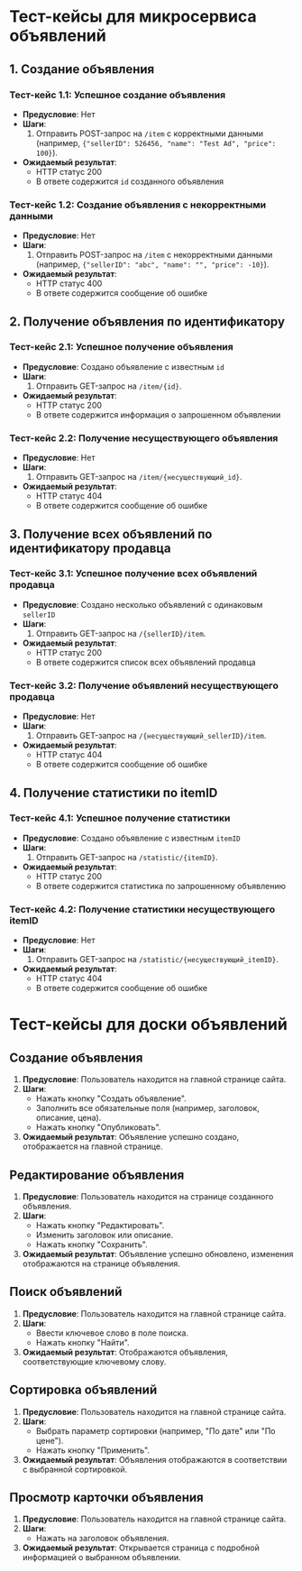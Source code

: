 # Тест-кейсы для микросервиса объявлений

## 1. Создание объявления

### Тест-кейс 1.1: Успешное создание объявления
- **Предусловие**: Нет
- **Шаги**:
  1. Отправить POST-запрос на `/item` с корректными данными (например, `{"sellerID": 526456, "name": "Test Ad", "price": 100}`).
- **Ожидаемый результат**: 
  - HTTP статус 200
  - В ответе содержится `id` созданного объявления

### Тест-кейс 1.2: Создание объявления с некорректными данными
- **Предусловие**: Нет
- **Шаги**:
  1. Отправить POST-запрос на `/item` с некорректными данными (например, `{"sellerID": "abc", "name": "", "price": -10}`).
- **Ожидаемый результат**: 
  - HTTP статус 400
  - В ответе содержится сообщение об ошибке

## 2. Получение объявления по идентификатору

### Тест-кейс 2.1: Успешное получение объявления
- **Предусловие**: Создано объявление с известным `id`
- **Шаги**:
  1. Отправить GET-запрос на `/item/{id}`.
- **Ожидаемый результат**: 
  - HTTP статус 200
  - В ответе содержится информация о запрошенном объявлении

### Тест-кейс 2.2: Получение несуществующего объявления
- **Предусловие**: Нет
- **Шаги**:
  1. Отправить GET-запрос на `/item/{несуществующий_id}`.
- **Ожидаемый результат**: 
  - HTTP статус 404
  - В ответе содержится сообщение об ошибке

## 3. Получение всех объявлений по идентификатору продавца

### Тест-кейс 3.1: Успешное получение всех объявлений продавца
- **Предусловие**: Создано несколько объявлений с одинаковым `sellerID`
- **Шаги**:
  1. Отправить GET-запрос на `/{sellerID}/item`.
- **Ожидаемый результат**: 
  - HTTP статус 200
  - В ответе содержится список всех объявлений продавца

### Тест-кейс 3.2: Получение объявлений несуществующего продавца
- **Предусловие**: Нет
- **Шаги**:
  1. Отправить GET-запрос на `/{несуществующий_sellerID}/item`.
- **Ожидаемый результат**: 
  - HTTP статус 404
  - В ответе содержится сообщение об ошибке

## 4. Получение статистики по itemID

### Тест-кейс 4.1: Успешное получение статистики
- **Предусловие**: Создано объявление с известным `itemID`
- **Шаги**:
  1. Отправить GET-запрос на `/statistic/{itemID}`.
- **Ожидаемый результат**: 
  - HTTP статус 200
  - В ответе содержится статистика по запрошенному объявлению

### Тест-кейс 4.2: Получение статистики несуществующего itemID
- **Предусловие**: Нет
- **Шаги**:
  1. Отправить GET-запрос на `/statistic/{несуществующий_itemID}`.
- **Ожидаемый результат**: 
  - HTTP статус 404
  - В ответе содержится сообщение об ошибке



# Тест-кейсы для доски объявлений

## Создание объявления
1. **Предусловие**: Пользователь находится на главной странице сайта.
2. **Шаги**:
   - Нажать кнопку "Создать объявление".
   - Заполнить все обязательные поля (например, заголовок, описание, цена).
   - Нажать кнопку "Опубликовать".
3. **Ожидаемый результат**: Объявление успешно создано, отображается на главной странице.

## Редактирование объявления
1. **Предусловие**: Пользователь находится на странице созданного объявления.
2. **Шаги**:
   - Нажать кнопку "Редактировать".
   - Изменить заголовок или описание.
   - Нажать кнопку "Сохранить".
3. **Ожидаемый результат**: Объявление успешно обновлено, изменения отображаются на странице объявления.

## Поиск объявлений
1. **Предусловие**: Пользователь находится на главной странице сайта.
2. **Шаги**:
   - Ввести ключевое слово в поле поиска.
   - Нажать кнопку "Найти".
3. **Ожидаемый результат**: Отображаются объявления, соответствующие ключевому слову.

## Сортировка объявлений
1. **Предусловие**: Пользователь находится на главной странице сайта.
2. **Шаги**:
   - Выбрать параметр сортировки (например, "По дате" или "По цене").
   - Нажать кнопку "Применить".
3. **Ожидаемый результат**: Объявления отображаются в соответствии с выбранной сортировкой.

## Просмотр карточки объявления
1. **Предусловие**: Пользователь находится на главной странице сайта.
2. **Шаги**:
   - Нажать на заголовок объявления.
3. **Ожидаемый результат**: Открывается страница с подробной информацией о выбранном объявлении.